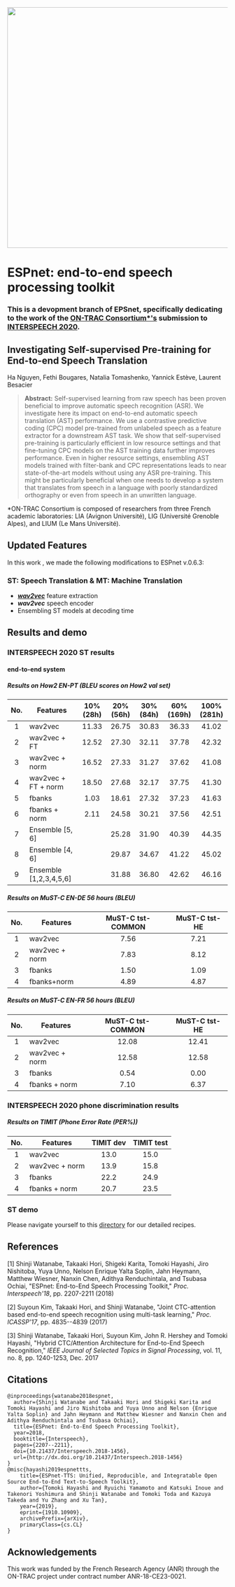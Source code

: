 <div align="left"><img src="doc/image/espnet_logo1.png" width="550"/></div>

# ESPnet: end-to-end speech processing toolkit

### This is a devopment branch of EPSnet, specifically dedicating to the work of the [ON-TRAC Consortium*'s](https://on-trac.univ-avignon.fr/on-trac-consortium/) submission to [INTERSPEECH 2020](http://www.interspeech2020.org/).

## Investigating Self-supervised Pre-training for End-to-end Speech Translation
Ha Nguyen, Fethi Bougares, Natalia Tomashenko, Yannick Estève, Laurent Besacier
> **Abstract:** Self-supervised learning from raw speech has been proven beneficial to improve automatic speech recognition (ASR). We investigate here its impact on end-to-end automatic speech translation (AST) performance. We use a contrastive predictive coding (CPC) model pre-trained from unlabeled speech as a feature extractor for a downstream AST task. We show that self-supervised pre-training is particularly efficient in low resource settings and that fine-tuning CPC models on the AST training data further improves performance. Even in higher resource settings, ensembling AST models trained with filter-bank and CPC representations leads to near state-of-the-art models without using any ASR pre-training. This might be particularly beneficial when one needs to develop a system that translates from speech in a language with poorly standardized orthography or even from speech in an unwritten language.

*ON-TRAC Consortium is composed of researchers from three French academic laboratories: LIA (Avignon Université), LIG (Université Grenoble Alpes), and LIUM (Le Mans Université).

## Updated Features
In this work , we made the following modifications to ESPnet v.0.6.3:
### ST: Speech Translation & MT: Machine Translation
- [**_wav2vec_**](https://arxiv.org/abs/1904.05862) feature extraction
- **_wav2vec_** speech encoder
- Ensembling ST models at decoding time

## Results and demo
### INTERSPEECH 2020 ST results

#### end-to-end system
##### Results on How2 EN-PT (BLEU scores on How2 val set)
| No. | Features | 10% (28h) | 20% (56h) | 30% (84h) |  60% (169h) |  100% (281h) 
| :----: | ---- | :----: | :----: | :----: | :----: | :----: |
| 1 | wav2vec |  11.33 | 26.75 | 30.83 | 36.33 | 41.02 |
| 2 | wav2vec + FT | 12.52 | 27.30 | 32.11 | 37.78 | 42.32 |
| 3 | wav2vec + norm | 16.52 | 27.33 | 31.27 | 37.62 | 41.08 |
| 4 | wav2vec + FT + norm | 18.50 | 27.68 | 32.17 | 37.75 | 41.30 |
| 5 | fbanks | 1.03 | 18.61 | 27.32 | 37.23 | 41.63 |
| 6 | fbanks + norm | 2.11 | 24.58 | 30.21 | 37.56 | 42.51 |
| 7 | Ensemble [5, 6] | | 25.28 | 31.90 | 40.39 | 44.35 |
| 8 | Ensemble [4, 6] | | 29.87 | 34.67 | 41.22 | 45.02 |
| 9 | Ensemble [1,2,3,4,5,6] | | 31.88 | 36.80 | 42.62 | 46.16 |

##### Results on MuST-C EN-DE 56 hours (BLEU)
| No. | Features | MuST-C tst-COMMON | MuST-C tst-HE |
| :----: | ---- | :----: | :----: |
| 1 | wav2vec | 7.56 | 7.21 |
| 2 | wav2vec + norm | 7.83 | 8.12 |
| 3 | fbanks | 1.50 | 1.09 |
| 4 | fbanks+norm | 4.89 | 4.87 |

##### Results on MuST-C EN-FR 56 hours (BLEU)
| No. | Features | MuST-C tst-COMMON | MuST-C tst-HE |
| :----: | ---- | :----: | :----: |
| 1 | wav2vec | 12.08 | 12.41 |
| 2 | wav2vec + norm | 12.58 | 12.58 |
| 3 | fbanks | 0.54 | 0.00 |
| 4 | fbanks + norm | 7.10 | 6.37 |

### INTERSPEECH 2020 phone discrimination results
##### Results on TIMIT (Phone Error Rate (PER%))
| No. | Features | TIMIT dev | TIMIT test |
| :----: | ---- | :----: | :----: |
| 1 | wav2vec | 13.0 | 15.0 |
| 2 | wav2vec + norm | 13.9 | 15.8 |
| 3 | fbanks | 22.2 | 24.9 |
| 4 | fbanks + norm | 20.7 | 23.5 | 

### ST demo
Please navigate yourself to this [directory](https://github.com/mhn226/espnet/tree/interspeech2020/egs/interspeech2020/) for our detailed recipes.

## References

[1] Shinji Watanabe, Takaaki Hori, Shigeki Karita, Tomoki Hayashi, Jiro Nishitoba, Yuya Unno, Nelson Enrique Yalta Soplin, Jahn Heymann, Matthew Wiesner, Nanxin Chen, Adithya Renduchintala, and Tsubasa Ochiai, "ESPnet: End-to-End Speech Processing Toolkit," *Proc. Interspeech'18*, pp. 2207-2211 (2018)

[2] Suyoun Kim, Takaaki Hori, and Shinji Watanabe, "Joint CTC-attention based end-to-end speech recognition using multi-task learning," *Proc. ICASSP'17*, pp. 4835--4839 (2017)

[3] Shinji Watanabe, Takaaki Hori, Suyoun Kim, John R. Hershey and Tomoki Hayashi, "Hybrid CTC/Attention Architecture for End-to-End Speech Recognition," *IEEE Journal of Selected Topics in Signal Processing*, vol. 11, no. 8, pp. 1240-1253, Dec. 2017

## Citations

```
@inproceedings{watanabe2018espnet,
  author={Shinji Watanabe and Takaaki Hori and Shigeki Karita and Tomoki Hayashi and Jiro Nishitoba and Yuya Unno and Nelson {Enrique Yalta Soplin} and Jahn Heymann and Matthew Wiesner and Nanxin Chen and Adithya Renduchintala and Tsubasa Ochiai},
  title={ESPnet: End-to-End Speech Processing Toolkit},
  year=2018,
  booktitle={Interspeech},
  pages={2207--2211},
  doi={10.21437/Interspeech.2018-1456},
  url={http://dx.doi.org/10.21437/Interspeech.2018-1456}
}
@misc{hayashi2019espnettts,
    title={ESPnet-TTS: Unified, Reproducible, and Integratable Open Source End-to-End Text-to-Speech Toolkit},
    author={Tomoki Hayashi and Ryuichi Yamamoto and Katsuki Inoue and Takenori Yoshimura and Shinji Watanabe and Tomoki Toda and Kazuya Takeda and Yu Zhang and Xu Tan},
    year={2019},
    eprint={1910.10909},
    archivePrefix={arXiv},
    primaryClass={cs.CL}
}
```

## Acknowledgements
This work was funded by the French Research Agency (ANR) through the ON-TRAC project under contract number ANR-18-CE23-0021.
